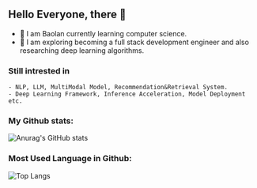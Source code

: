 ## Hello Everyone, there 👋
- 🔭 I am Baolan currently learning computer science.
- 🌱 I am exploring becoming a full stack development engineer and also researching deep learning algorithms.

### Still intrested in  
    - NLP, LLM, MultiModal Model, Recommendation&Retrieval System.
    - Deep Learning Framework, Inference Acceleration, Model Deployment etc.
    
### My Github stats:
![Anurag's GitHub stats](https://github-readme-stats.vercel.app/api?username=BaolanChen)
### Most Used Language in Github:
![Top Langs](https://github-readme-stats.vercel.app/api/top-langs/?username=BaolanChen)

<!--
**BaolanChen/BaolanChen** is a ✨ _special_ ✨ repository because its `README.md` (this file) appears on your GitHub profile.

Here are some ideas to get you started:

- 🔭 I’m currently working on ...
- 🌱 I’m currently learning ...
- 👯 I’m looking to collaborate on ...
- 🤔 I’m looking for help with ...
- 💬 Ask me about ...
- 📫 How to reach me: ...
- 😄 Pronouns: ...
- ⚡ Fun fact: ...
-->
